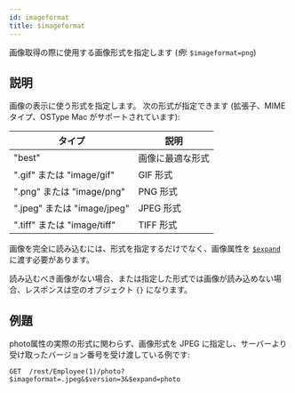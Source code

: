 ```yaml
---
id: imageformat
title: $imageformat
---
```


画像取得の際に使用する画像形式を指定します (_例_: `$imageformat=png`)

## 説明

画像の表示に使う形式を指定します。 次の形式が指定できます (拡張子、MIMEタイプ、OSType Mac がサポートされています):

| タイプ                                      | 説明       |
| ---------------------------------------- | -------- |
| "best"                                   | 画像に最適な形式 |
| ".gif" または "image/gif"   | GIF 形式   |
| ".png" または "image/png"   | PNG 形式   |
| ".jpeg" または "image/jpeg" | JPEG 形式  |
| ".tiff" または "image/tiff" | TIFF 形式  |

画像を完全に読み込むには、形式を指定するだけでなく、画像属性を [`$expand`]($expand.md) に渡す必要があります。

読み込むべき画像がない場合、または指定した形式では画像が読み込めない場合、レスポンスは空のオブジェクト `{}` になります。

## 例題

photo属性の実際の形式に関わらず、画像形式を JPEG に指定し、サーバーより受け取ったバージョン番号を受け渡している例です:

`GET  /rest/Employee(1)/photo?$imageformat=.jpeg&$version=3&$expand=photo`
